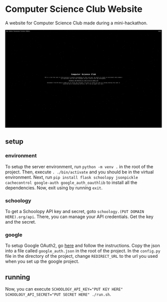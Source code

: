 # Computer Science Club Website
A website for Computer Science Club made during a mini-hackathon.

![home page](./assets/home.png)

## setup
### environment
To setup the server environment, run `python -m venv .` in the root of the project. Then, execute `. ./bin/activate` and you should be in the virtual environment. Next, run `pip install flask schoolopy jsonpickle cachecontrol google-auth google_auth_oauthlib` to install all the dependencies. Now, exit using by running `exit`.

### schoology
To get a Schoolopy API key and secret, goto `schoology.(PUT DOMAIN HERE).org/api`. There, you can manage your API credentials. Get the key and the secret.

### google
To setup Google OAuth2, go [here](https://developers.google.com/identity/oauth2/web/guides/get-google-api-clientid) and follow the instructions. Copy the json into a file called `google_auth.json` in the root of the project. In the `config.py` file in the directory of the project, change `REDIRECT_URL` to the url you used when you set up the google project.

## running
Now, you can execute `SCHOOLOGY_API_KEY="PUT KEY HERE" SCHOOLOGY_API_SECRET="PUT SECRET HERE" ./run.sh`.

